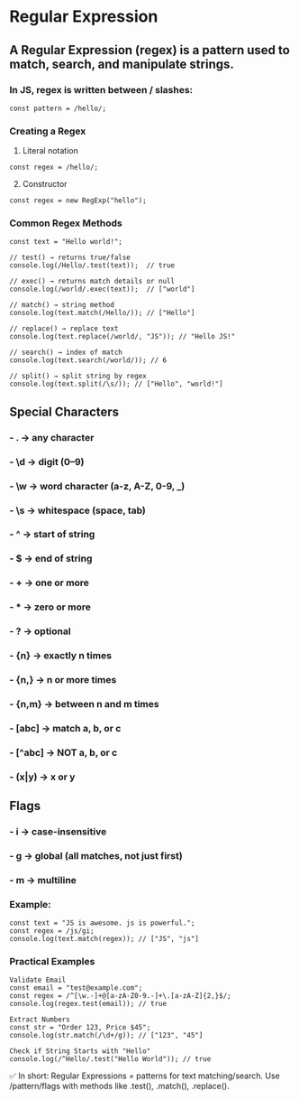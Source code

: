 # Regular Expression

## A Regular Expression (regex) is a pattern used to match, search, and manipulate strings.

### In JS, regex is written between / slashes:
```
const pattern = /hello/;
```

### Creating a Regex

1) Literal notation
```
const regex = /hello/;
```
2) Constructor
```
const regex = new RegExp("hello");
```

### Common Regex Methods
```
const text = "Hello world!";

// test() → returns true/false
console.log(/Hello/.test(text));  // true

// exec() → returns match details or null
console.log(/world/.exec(text));  // ["world"]

// match() → string method
console.log(text.match(/Hello/)); // ["Hello"]

// replace() → replace text
console.log(text.replace(/world/, "JS")); // "Hello JS!"

// search() → index of match
console.log(text.search(/world/)); // 6

// split() → split string by regex
console.log(text.split(/\s/)); // ["Hello", "world!"]
```

## Special Characters

### - . → any character
### - \d → digit (0–9)
### - \w → word character (a-z, A-Z, 0-9, _)
### - \s → whitespace (space, tab)
### - ^ → start of string
### - $ → end of string
### - + → one or more
### - * → zero or more
### - ? → optional
### - {n} → exactly n times
### - {n,} → n or more times
### - {n,m} → between n and m times
### - [abc] → match a, b, or c
### - [^abc] → NOT a, b, or c
### - (x|y) → x or y

## Flags

### - i → case-insensitive
### - g → global (all matches, not just first)
### - m → multiline

### Example:
```
const text = "JS is awesome. js is powerful.";
const regex = /js/gi; 
console.log(text.match(regex)); // ["JS", "js"]
```

### Practical Examples
```
Validate Email
const email = "test@example.com";
const regex = /^[\w.-]+@[a-zA-Z0-9.-]+\.[a-zA-Z]{2,}$/;
console.log(regex.test(email)); // true

Extract Numbers
const str = "Order 123, Price $45";
console.log(str.match(/\d+/g)); // ["123", "45"]

Check if String Starts with "Hello"
console.log(/^Hello/.test("Hello World")); // true
```


✅ In short:
Regular Expressions = patterns for text matching/search.
Use /pattern/flags with methods like .test(), .match(), .replace().
